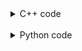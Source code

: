 <details><summary>C++ code</summary>

Runtime: `31 ms`, faster than `53.41%`.<br>
Memory Usage: `17.3 MB`, less than `98.97%`.<br>

![](https://github.com/archishmanghos/code-images/blob/master/Leetcode/766.png)

</details>

<br>

<details><summary>Python code</summary>

Runtime: `92 ms`, faster than `91.65%`.<br>
Memory Usage: `13.9 MB`, less than `78.65%`.<br>

![](https://github.com/archishmanghos/code-images/blob/master/Leetcode/766-py.png)

</details>